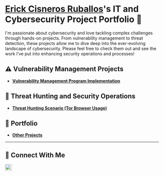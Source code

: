 # <a href="https://www.linkedin.com/in/erickcr1/">Erick Cisneros Ruballos</a>'s IT and Cybersecurity Project Portfolio 🔐

I'm passionate about cybersecurity and love tackling complex challenges through hands-on projects. From vulnerability management to threat detection, these projects allow me to dive deep into the ever-evolving landscape of cybersecurity. Please feel free to check them out and see the work I’ve put into enhancing security operations and processes!


## ⚠️ Vulnerability Management Projects

- **[Vulnerability Management Program Implementation](https://github.com/erickcisneros1/vulnerability-management-program)**

## 🚨 Threat Hunting and Security Operations

- **[Threat Hunting Scenario (Tor Browser Usage)](https://github.com/erickcisneros1/Threat-Hunting-Scenario-Tor)**
## 💼 Portfolio

- **[Other Projects](https://github.com/erickcisneros1/Portfolio/tree/main)**
<hr/> 

## 🤳 Connect With Me


[<img align="left" alt="___________ | LinkedIn" width="22px" src="https://cdn.jsdelivr.net/npm/simple-icons@v3/icons/linkedin.svg" />][linkedin]



[linkedin]: https://www.linkedin.com/in/erickcr1/


